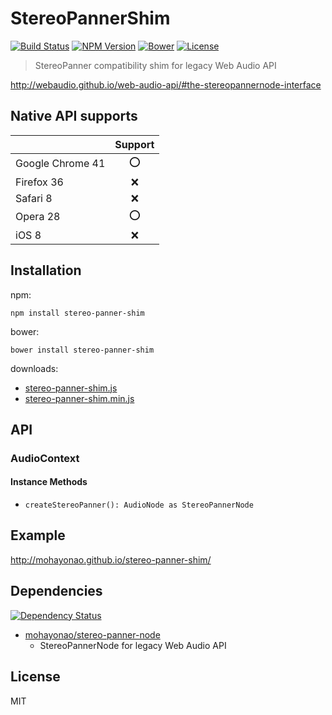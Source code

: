 # StereoPannerShim
[![Build Status](http://img.shields.io/travis/mohayonao/stereo-panner-shim.svg?style=flat-square)](https://travis-ci.org/mohayonao/stereo-panner-shim)
[![NPM Version](http://img.shields.io/npm/v/stereo-panner-shim.svg?style=flat-square)](https://www.npmjs.org/package/stereo-panner-shim)
[![Bower](http://img.shields.io/bower/v/stereo-panner-shim.svg?style=flat-square)](http://bower.io/search/?q=stereo-panner-shim)
[![License](http://img.shields.io/badge/license-MIT-brightgreen.svg?style=flat-square)](http://mohayonao.mit-license.org/)

> StereoPanner compatibility shim for legacy Web Audio API

http://webaudio.github.io/web-audio-api/#the-stereopannernode-interface

## Native API supports
|                      | Support |
| -------------------- |:-------:|
| Google Chrome 41     | :o:     |
| Firefox 36           | :x:     |
| Safari 8             | :x:     |
| Opera 28             | :o:     |
| iOS 8                | :x:     |

## Installation

npm:

```
npm install stereo-panner-shim
```

bower:

```
bower install stereo-panner-shim
```

downloads:

- [stereo-panner-shim.js](https://raw.githubusercontent.com/mohayonao/stereo-panner-shim/master/build/stereo-panner-shim.js)
- [stereo-panner-shim.min.js](https://raw.githubusercontent.com/mohayonao/stereo-panner-shim/master/build/stereo-panner-shim.min.js)

## API
### AudioContext
#### Instance Methods
- `createStereoPanner(): AudioNode as StereoPannerNode`

## Example
http://mohayonao.github.io/stereo-panner-shim/

## Dependencies
[![Dependency Status](http://img.shields.io/david/mohayonao/stereo-panner-shim.svg?style=flat-square)](https://david-dm.org/mohayonao/stereo-panner-shim)

- [mohayonao/stereo-panner-node](https://github.com/mohayonao/stereo-panner-node)
  - StereoPannerNode for legacy Web Audio API

## License
MIT
